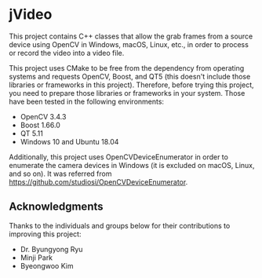 # jVideo
This project contains C++ classes that allow the grab frames from a source device using OpenCV in Windows, macOS, Linux, etc., in order to process or record the video into a video file.

This project uses CMake to be free from the dependency from operating systems and requests OpenCV, Boost, and QT5 (this doesn't include those libraries or frameworks in this project). Therefore, before trying this project, you need to prepare those libraries or frameworks in your system. 
Those have been tested in the following environments:
- OpenCV 3.4.3
- Boost 1.66.0
- QT 5.11
- Windows 10 and Ubuntu 18.04

Additionally, this project uses OpenCVDeviceEnumerator in order to enumerate the camera devices in Windows (it is excluded on macOS, Linux, and so on). It was referred from https://github.com/studiosi/OpenCVDeviceEnumerator.

## Acknowledgments
Thanks to the individuals and groups below for their contributions to improving this project:
- Dr. Byungyong Ryu
- Minji Park
- Byeongwoo Kim
